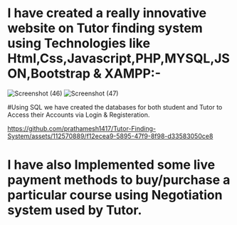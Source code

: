 # I have created a really innovative website on Tutor finding system using Technologies like Html,Css,Javascript,PHP,MYSQL,JSON,Bootstrap & XAMPP:-
![Screenshot (46)](https://github.com/prathamesh1417/Tutor-Finding-System/assets/112570889/812564cb-38ab-4a88-b7f2-8ab9e7f4eafc)
![Screenshot (47)](https://github.com/prathamesh1417/Tutor-Finding-System/assets/112570889/310fb3e2-bf6b-4d6f-9733-5bc59185dad4)

#Using SQL we have created the databases for both student and Tutor to Access their Accounts via Login & Registeration.

https://github.com/prathamesh1417/Tutor-Finding-System/assets/112570889/f12ecea9-5895-47f9-8f98-d33583050ce8

# I have also Implemented some live payment methods to buy/purchase a particular course using Negotiation system used by Tutor.
